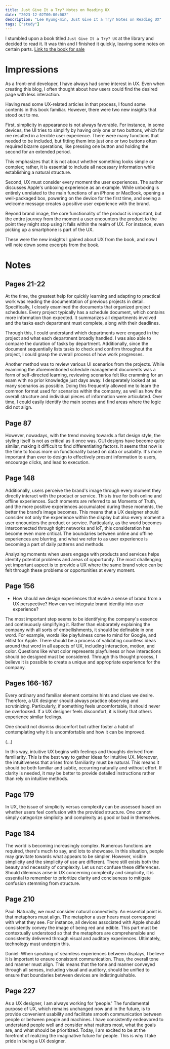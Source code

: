 ```yaml
---
title: Just Give It a Try? Notes on Reading UX
date: "2023-12-02T00:00:00Z"
description: "Lee Kyung-min, Just Give It a Try? Notes on Reading UX"
tags: ["study"]
---
```


I stumbled upon a book titled `Just Give It a Try? UX` at the library and decided to read it. It was thin and I finished it quickly, leaving some notes on certain parts. [Link to the book for sale](https://product.kyobobook.co.kr/detail/S000001078504)

# Impressions

As a front-end developer, I have always had some interest in UX. Even when creating this blog, I often thought about how users could find the desired page with less interaction.

Having read some UX-related articles in that process, I found some contents in this book familiar. However, there were two new insights that stood out to me.

First, simplicity in appearance is not always favorable. For instance, in some devices, the UI tries to simplify by having only one or two buttons, which for me resulted in a terrible user experience. There were many functions that needed to be included, but fitting them into just one or two buttons often required bizarre operations, like pressing one button and holding the second for an extended period.

This emphasizes that it is not about whether something looks simple or complex; rather, it is essential to include all necessary information while establishing a natural structure.

Second, UX must consider every moment the user experiences. The author discusses Apple's unboxing experience as an example. While unboxing is entirely unrelated to the main functions of an iPhone or MacBook, opening a well-packaged box, powering on the device for the first time, and seeing a welcome message creates a positive user experience with the brand.

Beyond brand image, the core functionality of the product is important, but the entire journey from the moment a user encounters the product to the point they might stop using it falls within the realm of UX. For instance, even picking up a smartphone is part of the UX.

These were the new insights I gained about UX from the book, and now I will note down some excerpts from the book.

# Notes

## Pages 21-22

At the time, the greatest help for quickly learning and adapting to practical work was reading the documentation of previous projects in detail. Specifically, I closely examined the documents that organized project schedules. Every project typically has a schedule document, which contains more information than expected. It summarizes all departments involved and the tasks each department must complete, along with their deadlines.

Through this, I could understand which departments were engaged in the project and what each department broadly handled. I was also able to compare the duration of tasks by department. Additionally, since the document sequentially lists tasks to check and confirm throughout the project, I could grasp the overall process of how work progresses.

Another method was to review various UI scenarios from the projects. While examining the aforementioned schedule management documents was a form of self-directed learning, reviewing scenarios felt like cramming for an exam with no prior knowledge just days away. I desperately looked at as many scenarios as possible. Doing this frequently allowed me to learn the common format used for scenarios within the company, as well as how the overall structure and individual pieces of information were articulated. Over time, I could easily identify the main scenes and find areas where the logic did not align.

## Page 87

However, nowadays, with the trend moving towards a flat design style, the styling itself is not as critical as it once was. GUI designs have become quite similar, making it difficult to find differentiating factors. It seems that now is the time to focus more on functionality based on data or usability. It's more important than ever to design to effectively present information to users, encourage clicks, and lead to execution.

## Page 148

Additionally, users perceive the brand's image through every moment they directly interact with the product or service. This is true for both online and offline experiences. Such moments are referred to as Moments of Truth, and the more positive experiences accumulated during these moments, the better the brand’s image becomes. This means that a UX designer should consider not only the experience within the display but also every moment a user encounters the product or service. Particularly, as the world becomes interconnected through tight networks and IoT, this consideration has become even more critical. The boundaries between online and offline experiences are blurring, and what we refer to as user experience is becoming a part of daily patterns and methods.

Analyzing moments when users engage with products and services helps identify potential problems and areas of opportunity. The most challenging yet important aspect is to provide a UX where the same brand voice can be felt through these problems or opportunities at every moment.

## Page 156

- How should we design experiences that evoke a sense of brand from a UX perspective? How can we integrate brand identity into user experience?

The most important step seems to be identifying the company's essence and continuously simplifying it. Rather than elaborately explaining the company with all sorts of embellishments, it should be definable in one word. For example, words like playfulness come to mind for Google, and elitist for Apple. There should be a process of validating countless ideas around that word in all aspects of UX, including interaction, motion, and color. Questions like what color represents playfulness or how interactions should be designed must be considered. Through this thought process, I believe it is possible to create a unique and appropriate experience for the company.

## Pages 166-167

Every ordinary and familiar element contains hints and clues we desire. Therefore, a UX designer should always practice observing and scrutinizing. Particularly, if something feels uncomfortable, it should never be overlooked. If a UX designer feels discomfort, it is likely that others experience similar feelings.

One should not dismiss discomfort but rather foster a habit of contemplating why it is uncomfortable and how it can be improved.

(...)

In this way, intuitive UX begins with feelings and thoughts derived from familiarity. This is the best way to gather ideas for intuitive UX. Moreover, the intuitiveness that arises from familiarity must be natural. This means it should be both familiar and subtle, occurring naturally and without effort. If clarity is needed, it may be better to provide detailed instructions rather than rely on intuitive methods.

## Page 179

In UX, the issue of simplicity versus complexity can be assessed based on whether users feel confusion with the provided structure. One cannot simply categorize simplicity and complexity as good or bad in themselves.

## Page 184

The world is becoming increasingly complex. Numerous functions are required, there's much to say, and lots to showcase. In this situation, people may gravitate towards what appears to be simpler. However, visible simplicity and the simplicity of use are different. There still exists both the beauty and necessity of complexity. Let us not confuse these differences. Should dilemmas arise in UX concerning complexity and simplicity, it is essential to remember to prioritize clarity and conciseness to mitigate confusion stemming from structure.

## Page 210

Paul: Naturally, we must consider natural connectivity. An essential point is that metaphors must align. The metaphor a user hears must correspond with what they see. For instance, all devices associated with Apple should consistently convey the image of being red and edible. This part must be contextually understood so that the metaphors are comprehensible and consistently delivered through visual and auditory experiences. Ultimately, technology must underpin this.

Daniel: When speaking of seamless experiences between displays, I believe it is important to ensure consistent communication. Thus, the overall tone and manner must align. This means that the tone and manner conveyed through all senses, including visual and auditory, should be unified to ensure that boundaries between devices are indistinguishable.

## Page 227

As a UX designer, I am always working for 'people.' The fundamental purpose of UX, which remains unchanged now and in the future, is to provide convenient usability and facilitate smooth communication between people or between people and machines. I have consistently endeavored to understand people well and consider what matters most, what the goals are, and what should be prioritized. Today, I am excited to be at the forefront of realizing the imaginative future for people. This is why I take pride in being a UX designer.